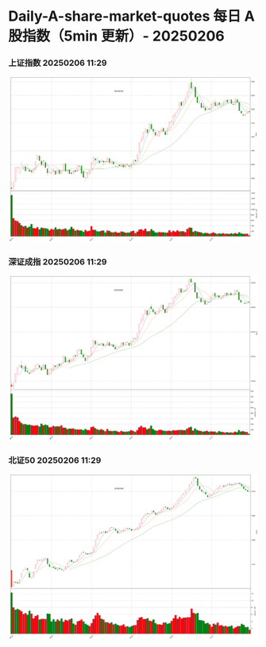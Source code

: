 
# Daily-A-share-market-quotes 每日 A 股指数（5min 更新）- 20250206

### 上证指数 20250206 11:29
![](./fig/2025/2/20250206-sh000001.png)

### 深证成指 20250206 11:29
![](./fig/2025/2/20250206-sz399001.png)

### 北证50 20250206 11:29
![](./fig/2025/2/20250206-bj899050.png)
